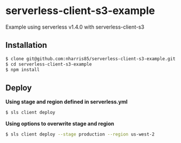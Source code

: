 serverless-client-s3-example
============================
Example using serverless v1.4.0 with serverless-client-s3

Installation
------------
```bash
$ clone git@github.com:nharris85/serverless-client-s3-example.git
$ cd serverless-client-s3-example
$ npm install
```

Deploy
------
**Using stage and region defined in serverless.yml**
```bash
$ sls client deploy
```

**Using options to overwrite stage and region**
```bash
$ sls client deploy --stage production --region us-west-2
```
